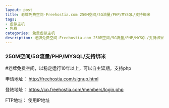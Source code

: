 ```yaml
---
layout: post
title: 老牌免费空间-Freehostia.com 250M空间/5G流量/PHP/MYSQL/支持绑米
tags:
- 虚拟主机
- 免费
categories: 免费虚拟主机
description: 老牌免费空间-Freehostia.com 250M空间/5G流量/PHP/MYSQL/支持绑米
---
```


### 250M空间/5G流量/PHP/MYSQL/支持绑米

#老牌免费空间，以稳定运行10年以上，可以自主延期。支持php

申请地址：
http://freehostia.com/signup.html

登陆地址：
https://cp.freehostia.com/members/login.php

FTP地址：
使用IP地址

